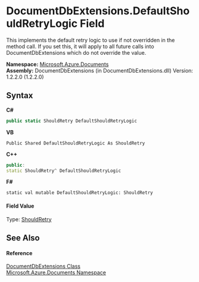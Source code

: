 # DocumentDbExtensions.DefaultShouldRetryLogic Field
 

This implements the default retry logic to use if not overridden in the method call. If you set this, it will apply to all future calls into DocumentDbExtensions which do not override the value.

**Namespace:**&nbsp;<a href="856b2e23-9c8b-2618-f913-67d85d500616">Microsoft.Azure.Documents</a><br />**Assembly:**&nbsp;DocumentDbExtensions (in DocumentDbExtensions.dll) Version: 1.2.2.0 (1.2.2.0)

## Syntax

**C#**<br />
``` C#
public static ShouldRetry DefaultShouldRetryLogic
```

**VB**<br />
``` VB
Public Shared DefaultShouldRetryLogic As ShouldRetry
```

**C++**<br />
``` C++
public:
static ShouldRetry^ DefaultShouldRetryLogic
```

**F#**<br />
``` F#
static val mutable DefaultShouldRetryLogic: ShouldRetry
```


#### Field Value
Type: <a href="fd8841db-a84c-d819-ba43-6a0f45838100">ShouldRetry</a>

## See Also


#### Reference
<a href="2e7c24fb-f7c9-2314-1ff8-386e1be4f471">DocumentDbExtensions Class</a><br /><a href="856b2e23-9c8b-2618-f913-67d85d500616">Microsoft.Azure.Documents Namespace</a><br />